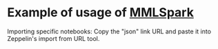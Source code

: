 # Example of usage of [MMLSpark](https://github.com/Azure/mmlspark)

Importing specific notebooks:
Copy the "json" link URL and paste it into Zeppelin's import from URL tool.
